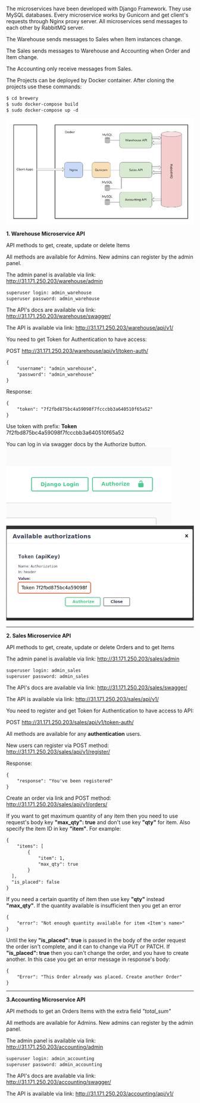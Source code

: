 The microservices have been developed with Django Framework. They use MySQL databases. 
Every microservice works by Gunicorn and get client's requests through Nginx proxy server.
All microservices send messages to each other by RabbitMQ server.

The Warehouse sends messages to Sales when Item instances change. 

The Sales sends messages to Warehouse and Accounting when Order and Item change.

The Accounting only receive messages from Sales.

The Projects can be deployed by Docker container. After cloning the projects use these commands:

    $ cd brewery
    $ sudo docker-compose build
    $ sudo docker-compose up -d
    

![alt text](README_pic/diagram.jpg) 

**1. Warehouse Microservice API**

API methods to get, create, update or delete Items 

All methods are available for Admins. New admins can register by the admin panel.

The admin panel is available via link: http://31.171.250.203/warehouse/admin

    superuser login: admin_warehouse
    superuser password: admin_warehouse

The API's docs are available via link: http://31.171.250.203/warehouse/swagger/

The API is available via link: http://31.171.250.203/warehouse/api/v1/

You need to get Token for Authentication to have access:

POST http://31.171.250.203/warehouse/api/v1/token-auth/

    {
        "username": "admin_warehouse",
        "password": "admin_warehouse"
    }

Response:
    
    {
        "token": "7f2fbd875bc4a59098f7fcccbb3a640510f65a52"
    }
Use token with prefix: **Token** 7f2fbd875bc4a59098f7fcccbb3a640510f65a52

You can log in via swagger docs by the Authorize button.
![alt text](README_pic/authorize_button.png) 
![alt text](README_pic/authorize_form.png)
_______________________________________________________________________________________
**2. Sales Microservice API**

API methods to get, create, update or delete Orders and to get Items

The admin panel is available via link: http://31.171.250.203/sales/admin

    superuser login: admin_sales
    superuser password: admin_sales

The API's docs are available via link: http://31.171.250.203/sales/swagger/

The API is available via link: http://31.171.250.203/sales/api/v1/

You need to register and get Token for Authentication to have access to API: 

POST http://31.171.250.203/sales/api/v1/token-auth/

All methods are available for any **authentication** users. 

New users can register via POST method: http://31.171.250.203/sales/api/v1/register/

Response:

    {
        "response": "You've been registered"
    }   

Create an order via link and POST method: http://31.171.250.203/sales/api/v1/orders/

If you want to get maximum quantity of any item then you need to use 
request's body key **"max_qty": true** and don't use key **"qty"** for item. 
Also specify the item ID in key **"item"**. For example:

    {
        "items": [
            {
                "item": 1,
                "max_qty": true
            }
      ],
      "is_placed": false
    }

If you need a certain quantity of item then use key **"qty"** instead **"max_qty"**.
If the quantity available is insufficient then you get an error

    {
        "error": "Not enough quantity available for item <Item's name>"
    }

Until the key **"is_placed": true** is passed in the body of the order request the order isn't 
complete, and it can to change via PUT or PATCH. If **"is_placed": true** then you can't change
the order, and you have to create another. In this case you get an error message in response's body:

    {
        "Error": "This Order already was placed. Create another Order"
    }
__________________________________________________________________________________________

**3.Accounting Microservice API**

API methods to get an Orders Items with the extra field *"total_sum"*

All methods are available for Admins. New admins can register by the admin panel.

The admin panel is available via link: http://31.171.250.203/accounting/admin

    superuser login: admin_accounting
    superuser password: admin_accounting

The API's docs are available via link: http://31.171.250.203/accounting/swagger/

The API is available via link: http://31.171.250.203/accounting/api/v1/

